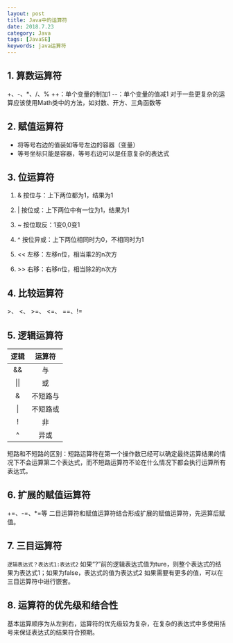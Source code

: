 ```yaml
---
layout: post
title: Java中的运算符
date: 2018.7.23
category: Java
tags: [JavaSE]
keywords: java运算符
---
```


## 1. 算数运算符

+、-、*、/、%
++：单个变量的制加1
--：单个变量的值减1
对于一些更复杂的运算应该使用Math类中的方法，如对数、开方、三角函数等



## 2. 赋值运算符
- 将等号右边的值装如等号左边的容器（变量）
- 等号坐标只能是容器，等号右边可以是任意复杂的表达式



## 3. 位运算符

1. &   按位与：上下两位都为1，结果为1

2. |     按位或：上下两位中有一位为1，结果为1

3. ~   按位取反：1变0,0变1

4. ^     按位异或：上下两位相同时为0，不相同时为1

5. <<   左移：左移n位，相当乘2的n次方

6. \>>   右移：右移n位，相当除2的n次方



## 4. 比较运算符

\>、 <、 >=、 <=、 ==、!=

## 5. 逻辑运算符

|逻辑|运算符|
|:--:|:--:|
| && | 与 |
| \|\| |或|
| &  | 不短路与 |
| \| | 不短路或 |
| ! | 非 |
| ^  | 异或 |

短路和不短路的区别：短路运算符在第一个操作数已经可以确定最终运算结果的情况下不会运算第二个表达式，而不短路运算符不论在什么情况下都会执行运算所有表达式。    





## 6. 扩展的赋值运算符

+=、-=、*=等
二目运算符和赋值运算符结合形成扩展的赋值运算符，先运算后赋值。



## 7. 三目运算符

`逻辑表达式？表达式1:表达式2`
如果“?”前的逻辑表达式值为ture，则整个表达式的结果为表达式1；如果为false，表达式的值为表达式2
如果需要有更多的值，可以在三目运算符中进行嵌套。

## 8. 运算符的优先级和结合性

基本运算顺序为从左到右，运算符的优先级较为复杂，在复杂的表达式中多使用括号来保证表达式的结果符合预期。